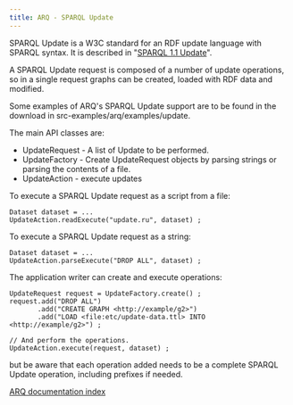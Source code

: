 ```yaml
---
title: ARQ - SPARQL Update
---
```


SPARQL Update is a W3C standard for an RDF update language with
SPARQL syntax. It is described in
"[SPARQL 1.1 Update](http://www.w3.org/TR/sparql11-update/)".

A SPARQL Update request is composed of a number of update
operations, so in a single request graphs can be created, loaded
with RDF data and modified.

Some examples of ARQ's SPARQL Update support are to be found in the
download in src-examples/arq/examples/update.

The main API classes are:

-   UpdateRequest - A list of Update to be performed.
-   UpdateFactory - Create UpdateRequest objects by parsing
    strings or parsing the contents of a file.
-   UpdateAction - execute updates

To execute a SPARQL Update request as a script from a file:

    Dataset dataset = ...
    UpdateAction.readExecute("update.ru", dataset) ;

To execute a SPARQL Update request as a string:

    Dataset dataset = ...
    UpdateAction.parseExecute("DROP ALL", dataset) ;

The application writer can create and execute operations:

    UpdateRequest request = UpdateFactory.create() ;
    request.add("DROP ALL")
           .add("CREATE GRAPH <http://example/g2>")
           .add("LOAD <file:etc/update-data.ttl> INTO <http://example/g2>") ;

    // And perform the operations.
    UpdateAction.execute(request, dataset) ;

but be aware that each operation added needs to be a complete
SPARQL Update operation, including prefixes if needed.

[ARQ documentation index](index.html)



